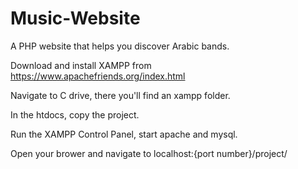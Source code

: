 # Music-Website
A PHP website that helps you discover Arabic bands.


Download and install XAMPP from https://www.apachefriends.org/index.html

Navigate to C drive, there you'll find an xampp folder.

In the htdocs, copy the project.

Run the XAMPP Control Panel, start apache and mysql.

Open your brower and navigate to localhost:{port number}/project/
